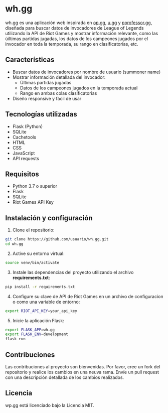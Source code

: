 # wh.gg

wh.gg es una aplicación web inspirada en [op.gg](https://www.op.gg/), [u.gg](https://u.gg/) y [porofessor.gg](https://porofessor.gg/), diseñada para buscar datos de invocadores de League of Legends utilizando la API de Riot Games y mostrar información relevante, como las úiltimas partidas jugadas, los datos de los campeones jugados por el invocador en toda la temporada, su rango en clasificatorias, etc.


## Características

- Buscar datos de invocadores por nombre de usuario (summoner name)
- Mostrar información detallada del invocador:
    - Últimas partidas jugadas
    - Datos de los campeones jugados en la temporada actual
    - Rango en ambas colas clasificatorias
- Diseño responsive y fácil de usar


## Tecnologías utilizadas

- Flask (Python)
- SQLite
- Cachetools
- HTML
- CSS
- JavaScript
- API requests


## Requisitos

- Python 3.7 o superior
- Flask
- SQLite
- Riot Games API Key


## Instalación y configuración

1. Clone el repositorio:
```bash
git clone https://github.com/usuario/wh.gg.git
cd wh.gg
```
2. Active su entorno virtual:
```bash
source venv/bin/activate
```
3. Instale las dependencias del proyecto utilizando el archivo **requirements.txt**:
```bash
pip install -r requirements.txt
```
4. Configure su clave de API de Riot Games en un archivo de configuracion o como una variable de entorno:
```bash
export RIOT_API_KEY=your_api_key
```
5. Inicie la aplicación Flask:
```bash
export FLASK_APP=wh.gg
export FLASK_ENV=development
flask run
```


## Contribuciones

Las contribuciones al proyecto son bienvenidas. Por favor, cree un fork del repositorio y realice los cambios en una neuva rama. Envíe un pull request con una descripción detallada de los cambios realizados.

## Licencia

wp.gg está licenciado bajo la Licencia MIT.